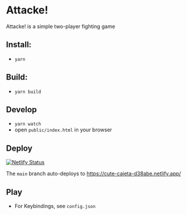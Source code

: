 # Attacke!

Attacke! is a simple two-player fighting game

## Install:

-   `yarn`

## Build:

-   `yarn build`

## Develop

-   `yarn watch`
-   open `public/index.html` in your browser

## Deploy
[![Netlify Status](https://api.netlify.com/api/v1/badges/d2cd4dcc-d69a-4008-9fd8-00aa908b1039/deploy-status)](https://app.netlify.com/sites/cute-cajeta-d38abe/deploys)

The `main` branch auto-deploys to https://cute-cajeta-d38abe.netlify.app/

## Play

-   For Keybindings, see `config.json`
